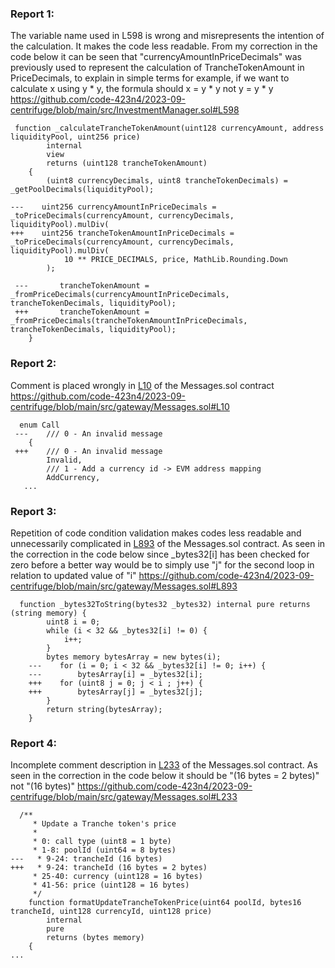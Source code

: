 ### Report 1:
The variable name used in L598 is wrong and misrepresents the intention of the calculation. It makes the code less readable. From my correction in the code below it can be seen that "currencyAmountInPriceDecimals" was previously used to represent the calculation of TrancheTokenAmount in PriceDecimals, to explain in simple terms for example, if we want to calculate x using y * y, the formula should x = y * y not y = y * y
https://github.com/code-423n4/2023-09-centrifuge/blob/main/src/InvestmentManager.sol#L598
```solidity
 function _calculateTrancheTokenAmount(uint128 currencyAmount, address liquidityPool, uint256 price)
        internal
        view
        returns (uint128 trancheTokenAmount)
    {
        (uint8 currencyDecimals, uint8 trancheTokenDecimals) = _getPoolDecimals(liquidityPool);

---    uint256 currencyAmountInPriceDecimals = _toPriceDecimals(currencyAmount, currencyDecimals, liquidityPool).mulDiv(
+++    uint256 trancheTokenAmountInPriceDecimals = _toPriceDecimals(currencyAmount, currencyDecimals, liquidityPool).mulDiv(
            10 ** PRICE_DECIMALS, price, MathLib.Rounding.Down
        );

 ---       trancheTokenAmount = _fromPriceDecimals(currencyAmountInPriceDecimals, trancheTokenDecimals, liquidityPool);
 +++       trancheTokenAmount = _fromPriceDecimals(trancheTokenAmountInPriceDecimals, trancheTokenDecimals, liquidityPool);
    }
```
### Report 2:
Comment is placed wrongly in [L10](https://github.com/code-423n4/2023-09-centrifuge/blob/main/src/gateway/Messages.sol#L10) of the Messages.sol contract 
https://github.com/code-423n4/2023-09-centrifuge/blob/main/src/gateway/Messages.sol#L10
```solidity
  enum Call
 ---    /// 0 - An invalid message
    {
 +++    /// 0 - An invalid message
        Invalid,
        /// 1 - Add a currency id -> EVM address mapping
        AddCurrency,
   ...
```
### Report 3:
Repetition of code condition validation makes codes less readable and unnecessarily complicated in [L893](https://github.com/code-423n4/2023-09-centrifuge/blob/main/src/gateway/Messages.sol#L893) of the Messages.sol contract. As seen in the correction in the code below since _bytes32[i] has been checked for zero before a better way would be to simply use "j" for the second loop in relation to updated value of "i"
https://github.com/code-423n4/2023-09-centrifuge/blob/main/src/gateway/Messages.sol#L893
```solidity
  function _bytes32ToString(bytes32 _bytes32) internal pure returns (string memory) {
        uint8 i = 0;
        while (i < 32 && _bytes32[i] != 0) {
            i++;
        }
        bytes memory bytesArray = new bytes(i);
    ---    for (i = 0; i < 32 && _bytes32[i] != 0; i++) {
    ---        bytesArray[i] = _bytes32[i];
    +++    for (uint8 j = 0; j < i ; j++) {
    +++        bytesArray[j] = _bytes32[j];
        }
        return string(bytesArray);
    }
```
### Report 4:
Incomplete comment description in [L233](https://github.com/code-423n4/2023-09-centrifuge/blob/main/src/gateway/Messages.sol#L233) of the Messages.sol contract. As seen in the correction in the code below it should be "(16 bytes = 2 bytes)" not "(16 bytes)"
https://github.com/code-423n4/2023-09-centrifuge/blob/main/src/gateway/Messages.sol#L233
```solidity
  /**
     * Update a Tranche token's price
     *
     * 0: call type (uint8 = 1 byte)
     * 1-8: poolId (uint64 = 8 bytes)
---   * 9-24: trancheId (16 bytes)
+++   * 9-24: trancheId (16 bytes = 2 bytes)
     * 25-40: currency (uint128 = 16 bytes)
     * 41-56: price (uint128 = 16 bytes)
     */
    function formatUpdateTrancheTokenPrice(uint64 poolId, bytes16 trancheId, uint128 currencyId, uint128 price)
        internal
        pure
        returns (bytes memory)
    {
...
```